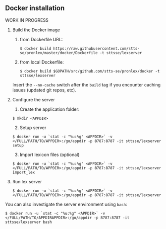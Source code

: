 ## Docker installation

WORK IN PROGRESS

1. Build the Docker image

    1. from Dockerfile URL:

        `$ docker build https://raw.githubusercontent.com/stts-se/pronlex/master/docker/Dockerfile -t sttsse/lexserver`   

    2. from local Dockerfile:

        `$ docker build $GOPATH/src/github.com/stts-se/pronlex/docker -t sttsse/lexserver`

    Insert the `--no-cache` switch after the `build` tag if you encounter caching issues (updated git repos, etc).


2. Configure the server

   1. Create the application folder:

   `$ mkdir <APPDIR>`


   2. Setup server

   ``$ docker run -u `stat -c "%u:%g" <APPDIR>` -v </FULL/PATH/TO/APPDIR>:/go/appdir -p 8787:8787 -it sttsse/lexserver setup``


   3. Import lexicon files (optional)

   ``$ docker run -u `stat -c "%u:%g" <APPDIR>` -v </FULL/PATH/TO/APPDIR>:/go/appdir -p 8787:8787 -it sttsse/lexserver import_lex``


3. Run lex server

   ``$ docker run -u `stat -c "%u:%g" <APPDIR>` -v </FULL/PATH/TO/APPDIR>:/go/appdir -p 8787:8787 -it sttsse/lexserver``



You can also investigate the server environment using `bash`:

``$ docker run -u `stat -c "%u:%g" <APPDIR>` -v </FULL/PATH/TO/APPDIRAPPDIR>:/go/appdir -p 8787:8787 -it sttsse/lexserver bash``

